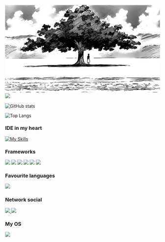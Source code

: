 <div id="header" align="center">
  <img src="https://github.com/PROF1TE/PROF1TE/blob/main/5213153939095153230.jpg" width="1200"/>
</div>

<img height="35"  src="https://ziadoua.github.io/m3-Markdown-Badges/badges/MyPortfolio/myportfolio2.svg">

![GitHub stats](https://github-readme-stats.vercel.app/api?username=PROF1TE&show_icons=true&theme=transparent)

![Top Langs](https://github-readme-stats.vercel.app/api/top-langs/?username=PROF1TE&layout=compact)




### IDE in my heart
[![My Skills](https://skillicons.dev/icons?i=clion,idea,pycharm,webstorm,vscode&theme=light)](https://skillicons.dev)


### Frameworks
<p align="left">
    <img height="25" src="https://ziadoua.github.io/m3-Markdown-Badges/badges/Qt/qt1.svg">
    <img height="25" src="https://ziadoua.github.io/m3-Markdown-Badges/badges/MySQL/mysql3.svg">
    <img height="25" src="https://ziadoua.github.io/m3-Markdown-Badges/badges/FastAPI/fastapi1.svg">
    <img height="25" src="https://ziadoua.github.io/m3-Markdown-Badges/badges/Atom/atom2.svg">
    <img height="25" src="https://ziadoua.github.io/m3-Markdown-Badges/badges/FontAwesome/fontawesome1.svg">
    <img height="25" src="https://ziadoua.github.io/m3-Markdown-Badges/badges/React/react1.svg">
</p>


### Favourite languages
<p align="left">
  <a href="https://skillicons.dev">
    <img  height="40" src="https://skillicons.dev/icons?i=java,python,cpp,c,js,html,css&theme=light" />
  </a>
</p>




### Network social
<p align="left">
  <a href="https://discordapp.com/users/980172135270072350/ ">
    <img height="27" src="https://ziadoua.github.io/m3-Markdown-Badges/badges/Discord/discord1.svg">
  </a>
  <a href="https://t.me/PROFlTE">
    <img height="27" src="https://ziadoua.github.io/m3-Markdown-Badges/badges/Telegram/telegram1.svg">
  </a>
</p>

### My OS

<img height="30"  src="https://ziadoua.github.io/m3-Markdown-Badges/badges/KaliLinux/kalilinux1.svg">




